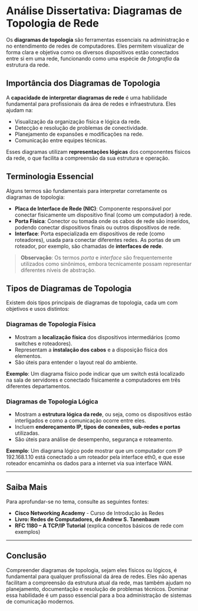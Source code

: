 # Análise Dissertativa: Diagramas de Topologia de Rede

Os **diagramas de topologia** são ferramentas essenciais na administração e no entendimento de redes de computadores. Eles permitem visualizar de forma clara e objetiva como os diversos dispositivos estão conectados entre si em uma rede, funcionando como uma espécie de *fotografia* da estrutura da rede.

## Importância dos Diagramas de Topologia

A **capacidade de interpretar diagramas de rede** é uma habilidade fundamental para profissionais da área de redes e infraestrutura. Eles ajudam na:

- Visualização da organização física e lógica da rede.
- Detecção e resolução de problemas de conectividade.
- Planejamento de expansões e modificações na rede.
- Comunicação entre equipes técnicas.

Esses diagramas utilizam **representações lógicas** dos componentes físicos da rede, o que facilita a compreensão da sua estrutura e operação.

## Terminologia Essencial

Alguns termos são fundamentais para interpretar corretamente os diagramas de topologia:

- **Placa de Interface de Rede (NIC)**: Componente responsável por conectar fisicamente um dispositivo final (como um computador) à rede.
- **Porta Física**: Conector ou tomada onde os cabos de rede são inseridos, podendo conectar dispositivos finais ou outros dispositivos de rede.
- **Interface**: Porta especializada em dispositivos de rede (como roteadores), usada para conectar diferentes redes. As portas de um roteador, por exemplo, são chamadas de **interfaces de rede**.

> **Observação**: Os termos *porta* e *interface* são frequentemente utilizados como sinônimos, embora tecnicamente possam representar diferentes níveis de abstração.

## Tipos de Diagramas de Topologia

Existem dois tipos principais de diagramas de topologia, cada um com objetivos e usos distintos:

### Diagramas de Topologia Física

- Mostram a **localização física** dos dispositivos intermediários (como switches e roteadores).
- Representam a **instalação dos cabos** e a disposição física dos elementos.
- São úteis para entender o layout real do ambiente.

**Exemplo**: Um diagrama físico pode indicar que um switch está localizado na sala de servidores e conectado fisicamente a computadores em três diferentes departamentos.

### Diagramas de Topologia Lógica

- Mostram a **estrutura lógica da rede**, ou seja, como os dispositivos estão interligados e como a comunicação ocorre entre eles.
- Incluem **endereçamento IP, tipos de conexões, sub-redes e portas** utilizadas.
- São úteis para análise de desempenho, segurança e roteamento.

**Exemplo**: Um diagrama lógico pode mostrar que um computador com IP 192.168.1.10 está conectado a um roteador pela interface eth0, e que esse roteador encaminha os dados para a internet via sua interface WAN.

---

## Saiba Mais

Para aprofundar-se no tema, consulte as seguintes fontes:

- **Cisco Networking Academy** - Curso de Introdução às Redes
- **Livro: Redes de Computadores, de Andrew S. Tanenbaum**
- **RFC 1180 – A TCP/IP Tutorial** (explica conceitos básicos de rede com exemplos)

---

## Conclusão

Compreender diagramas de topologia, sejam eles físicos ou lógicos, é fundamental para qualquer profissional da área de redes. Eles não apenas facilitam a compreensão da estrutura atual da rede, mas também ajudam no planejamento, documentação e resolução de problemas técnicos. Dominar essa habilidade é um passo essencial para a boa administração de sistemas de comunicação modernos.